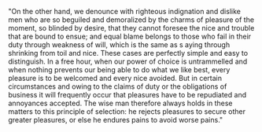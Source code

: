 "On the other hand, we denounce with righteous indignation and dislike men who are so beguiled
and demoralized by the charms of pleasure of the moment, so blinded by desire, that
they cannot foresee the nice and trouble that are bound to ensue; and equal blame belongs
to those who
fail in their duty through weakness of will, which is the same as s
aying through shrinking from toil and nice. These cases are perfectly simple and easy to distinguish. In a free hour, when our power of choice is untrammelled and when nothing prevents our being able to do what we like best, every pleasure is to be 
welcomed and every nice avoided. But in certain circumstances and owing to the claims of duty or the obligations of business it will frequently occur 
that pleasures have to be repudiated and annoyances accepted. The wise man therefore always holds in these matters to this principle of selection: he rejects pleasures to secure other greater pleasures, or else he endures pains to avoid worse pains."